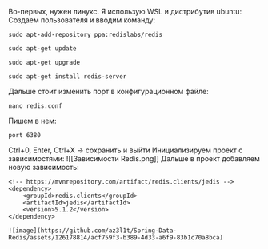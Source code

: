 Во-первых, нужен линукс. Я использую WSL и дистрибутив ubuntu:
Создаем пользователя и вводим команду:
```
sudo apt-add-repository ppa:redislabs/redis
```

```
sudo apt-get update
```

```
sudo apt-get upgrade
```

```
sudo apt-get install redis-server
```

Дальше стоит изменить порт в конфигурационном файле:
```
nano redis.conf
```
Пишем в нем:
```
port 6380
```
Ctrl+0, Enter, Ctrl+X -> сохранить и выйти
Инициализируем проект с зависимостями:
![[Зависимости Redis.png]]
Дальше в проект добавляем новую зависимость:
```
<!-- https://mvnrepository.com/artifact/redis.clients/jedis -->
<dependency>
    <groupId>redis.clients</groupId>
    <artifactId>jedis</artifactId>
    <version>5.1.2</version>
</dependency>

![image](https://github.com/az3l1t/Spring-Data-Redis/assets/126178814/acf759f3-b389-4d33-a6f9-83b1c70a8bca)

